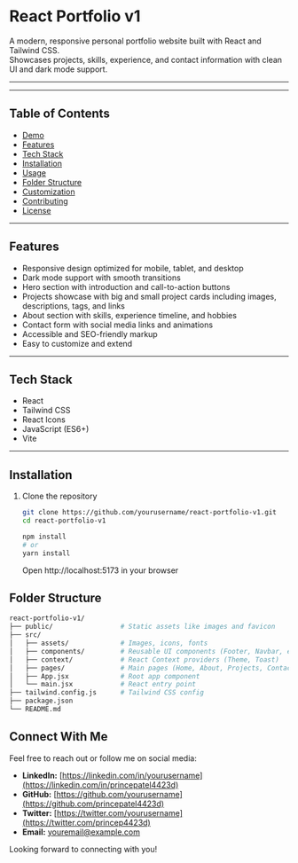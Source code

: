 # React Portfolio v1

A modern, responsive personal portfolio website built with React and Tailwind CSS.  
Showcases projects, skills, experience, and contact information with clean UI and dark mode support.

---

---

## Table of Contents

- [Demo](#demo)  
- [Features](#features)  
- [Tech Stack](#tech-stack)  
- [Installation](#installation)  
- [Usage](#usage)  
- [Folder Structure](#folder-structure)  
- [Customization](#customization)  
- [Contributing](#contributing)  
- [License](#license)  

---

## Features

- Responsive design optimized for mobile, tablet, and desktop  
- Dark mode support with smooth transitions  
- Hero section with introduction and call-to-action buttons  
- Projects showcase with big and small project cards including images, descriptions, tags, and links  
- About section with skills, experience timeline, and hobbies  
- Contact form with social media links and animations  
- Accessible and SEO-friendly markup  
- Easy to customize and extend  

---

## Tech Stack

- React  
- Tailwind CSS  
- React Icons  
- JavaScript (ES6+)  
- Vite 

---

## Installation

1. Clone the repository  
   ```bash
   git clone https://github.com/yourusername/react-portfolio-v1.git
   cd react-portfolio-v1
   ```

   ```bash
   npm install
   # or
   yarn install
   ```

   Open http://localhost:5173 in your browser

## Folder Structure

```bash
react-portfolio-v1/
├── public/                 # Static assets like images and favicon
├── src/
│   ├── assets/             # Images, icons, fonts
│   ├── components/         # Reusable UI components (Footer, Navbar, etc.)
│   ├── context/            # React Context providers (Theme, Toast)
│   ├── pages/              # Main pages (Home, About, Projects, Contact)
│   ├── App.jsx             # Root app component
│   └── main.jsx            # React entry point
├── tailwind.config.js      # Tailwind CSS config
├── package.json
└── README.md
```

## Connect With Me

Feel free to reach out or follow me on social media:

- **LinkedIn:** [https://linkedin.com/in/yourusername](https://linkedin.com/in/princepatel4423d)  
- **GitHub:** [https://github.com/yourusername](https://github.com/princepatel4423d)  
- **Twitter:** [https://twitter.com/yourusername](https://twitter.com/princep4423d)   
- **Email:** [youremail@example.com](mailto:princep4423d@gmail.com)

Looking forward to connecting with you!

